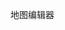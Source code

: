 <!--
 * @Date: 2020-12-02 15:58:39
 * @LastEditors: ChaiDong
 * @LastEditTime: 2020-12-07 20:34:21
 * @FilePath: /Week02/README.md
 * @Description: 
-->
地图编辑器